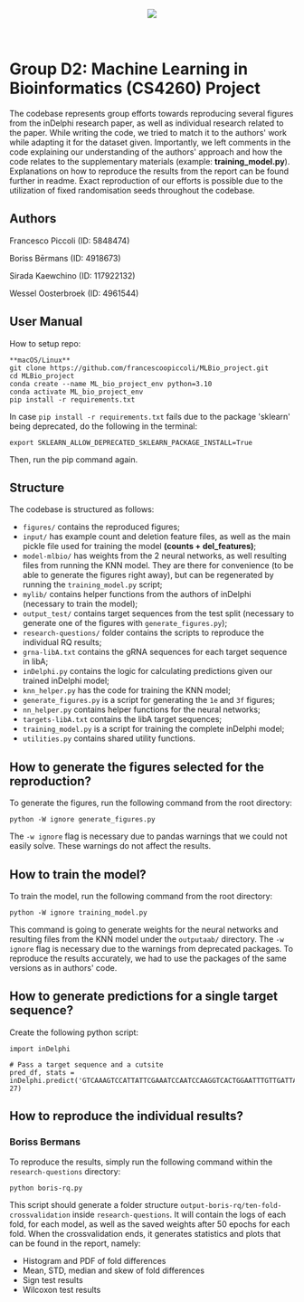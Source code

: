 <p align="center">
  <img src="https://d2k0ddhflgrk1i.cloudfront.net/Websections/Huisstijl/Bouwstenen/Logo/02-Visual-Bouwstenen-Logo-Varianten-v1.png"/><br>
  <br><br>
</p>

# Group D2: Machine Learning in Bioinformatics (CS4260) Project
The codebase represents group efforts towards reproducing several figures from the inDelphi research paper, as well as individual research related to the paper. While writing the code, we tried to match it to the authors' work while adapting it for the dataset given. Importantly, we left comments in the code explaining our understanding of the authors' approach and how the code relates to the supplementary materials (example: **training_model.py**). Explanations on how to reproduce the results from the report can be found further in readme. Exact reproduction of our efforts is possible due to the utilization of fixed randomisation seeds throughout the codebase.

## Authors

Francesco Piccoli (ID: 5848474)

Boriss Bērmans (ID: 4918673)

Sirada Kaewchino (ID: 117922132)

Wessel Oosterbroek (ID: 4961544) 

## User Manual

How to setup repo:
```
**macOS/Linux**
git clone https://github.com/francescoopiccoli/MLBio_project.git
cd MLBio_project
conda create --name ML_bio_project_env python=3.10  
conda activate ML_bio_project_env       
pip install -r requirements.txt
```

In case `pip install -r requirements.txt` fails due to the package 'sklearn' being deprecated, do the following in the terminal:

```
export SKLEARN_ALLOW_DEPRECATED_SKLEARN_PACKAGE_INSTALL=True
```

Then, run the pip command again.

## Structure
The codebase is structured as follows:
- `figures/` contains the reproduced figures;
- `input/` has example count and deletion feature files, as well as the main pickle file used for training the model **(counts + del_features)**;
- `model-mlbio/` has weights from the 2 neural networks, as well resulting files from running the KNN model. They are there for convenience (to be able to generate the figures right away), but can be regenerated by running the `training_model.py` script;
- `mylib/` contains helper functions from the authors of inDelphi (necessary to train the model);
- `output_test/` contains target sequences from the test split (necessary to generate one of the figures with `generate_figures.py`);
- `research-questions/` folder contains the scripts to reproduce the individual RQ results;
- `grna-libA.txt` contains the gRNA sequences for each target sequence in libA;
- `inDelphi.py` contains the logic for calculating predictions given our trained inDelphi model;
- `knn_helper.py` has the code for training the KNN model;
- `generate_figures.py` is a script for generating the `1e` and `3f` figures;
- `nn_helper.py` contains helper functions for the neural networks;
- `targets-libA.txt` contains the libA target sequences;
- `training_model.py` is a script for training the complete inDelphi model;
- `utilities.py` contains shared utility functions.

## How to generate the figures selected for the reproduction? 
To generate the figures, run the following command from the root directory:

```
python -W ignore generate_figures.py
```

The `-w ignore` flag is necessary due to pandas warnings that we could not easily solve. These warnings do not affect the results.

## How to train the model?
To train the model, run the following command from the root directory:

```
python -W ignore training_model.py
```

This command is going to generate weights for the neural networks and resulting files from the KNN model under the `outputaab/` directory. The `-w ignore` flag is necessary due to the warnings from deprecated packages. To reproduce the results accurately, we had to use the packages of the same versions as in authors' code.

## How to generate predictions for a single target sequence?
Create the following python script:
```
import inDelphi

# Pass a target sequence and a cutsite
pred_df, stats = inDelphi.predict('GTCAAAGTCCATTATTCGAAATCCAATCCAAGGTCACTGGAATTTGTTGATTAAG', 27)
```

## How to reproduce the individual results?

### Boriss Bermans
To reproduce the results, simply run the following command within the `research-questions` directory:

```
python boris-rq.py
```

This script should generate a folder structure `output-boris-rq/ten-fold-crossvalidation` inside `research-questions`. It will contain the logs of each fold, for each model, as well as the saved weights after 50 epochs for each fold. When the crossvalidation ends, it generates statistics and plots that can be found in the report, namely:

- Histogram and PDF of fold differences
- Mean, STD, median and skew of fold differences
- Sign test results
- Wilcoxon test results